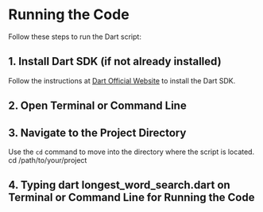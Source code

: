 
# Running the Code  

Follow these steps to run the Dart script:  

## 1. Install Dart SDK (if not already installed)  
Follow the instructions at [Dart Official Website](https://dart.dev/get-dart) to install the Dart SDK.  

## 2. Open Terminal or Command Line  

## 3. Navigate to the Project Directory  
Use the `cd` command to move into the directory where the script is located.  
cd /path/to/your/project

## 4. Typing dart longest_word_search.dart on Terminal or Command Line for Running the Code
